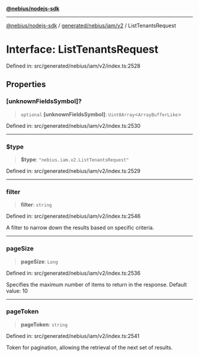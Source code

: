 [**@nebius/nodejs-sdk**](../../../../../README.md)

***

[@nebius/nodejs-sdk](../../../../../README.md) / [generated/nebius/iam/v2](../README.md) / ListTenantsRequest

# Interface: ListTenantsRequest

Defined in: src/generated/nebius/iam/v2/index.ts:2528

## Properties

### \[unknownFieldsSymbol\]?

> `optional` **\[unknownFieldsSymbol\]**: `Uint8Array`\<`ArrayBufferLike`\>

Defined in: src/generated/nebius/iam/v2/index.ts:2530

***

### $type

> **$type**: `"nebius.iam.v2.ListTenantsRequest"`

Defined in: src/generated/nebius/iam/v2/index.ts:2529

***

### filter

> **filter**: `string`

Defined in: src/generated/nebius/iam/v2/index.ts:2546

A filter to narrow down the results based on specific criteria.

***

### pageSize

> **pageSize**: `Long`

Defined in: src/generated/nebius/iam/v2/index.ts:2536

Specifies the maximum number of items to return in the response.
 Default value: 10

***

### pageToken

> **pageToken**: `string`

Defined in: src/generated/nebius/iam/v2/index.ts:2541

Token for pagination, allowing the retrieval of the next set of results.
